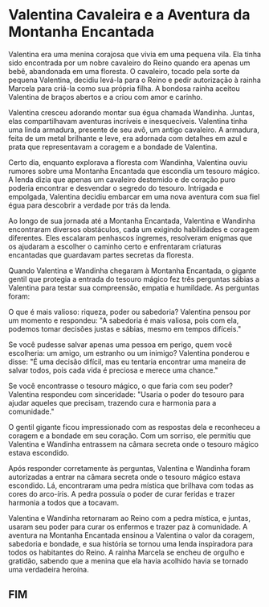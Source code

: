 # Valentina Cavaleira e a Aventura da Montanha Encantada

Valentina era uma menina corajosa que vivia em uma pequena vila. Ela tinha sido encontrada por um nobre cavaleiro do Reino quando era apenas um bebê, abandonada em uma floresta. O cavaleiro, tocado pela sorte da pequena Valentina, decidiu levá-la para o Reino e pedir autorização à rainha Marcela para criá-la como sua própria filha. A bondosa rainha aceitou Valentina de braços abertos e a criou com amor e carinho.

Valentina cresceu adorando montar sua égua chamada Wandinha. Juntas, elas compartilhavam aventuras incríveis e inesquecíveis. Valentina tinha uma linda armadura, presente de seu avô, um antigo cavaleiro. A armadura, feita de um metal brilhante e leve, era adornada com detalhes em azul e prata que representavam a coragem e a bondade de Valentina.

Certo dia, enquanto explorava a floresta com Wandinha, Valentina ouviu rumores sobre uma Montanha Encantada que escondia um tesouro mágico. A lenda dizia que apenas um cavaleiro destemido e de coração puro poderia encontrar e desvendar o segredo do tesouro. Intrigada e empolgada, Valentina decidiu embarcar em uma nova aventura com sua fiel égua para descobrir a verdade por trás da lenda.

Ao longo de sua jornada até a Montanha Encantada, Valentina e Wandinha encontraram diversos obstáculos, cada um exigindo habilidades e coragem diferentes. Eles escalaram penhascos íngremes, resolveram enigmas que os ajudaram a escolher o caminho certo e enfrentaram criaturas encantadas que guardavam partes secretas da floresta.

Quando Valentina e Wandinha chegaram à Montanha Encantada, o gigante gentil que protegia a entrada do tesouro mágico fez três perguntas sábias a Valentina para testar sua compreensão, empatia e humildade. As perguntas foram:

  O que é mais valioso: riqueza, poder ou sabedoria? Valentina pensou por um momento e respondeu: "A sabedoria é mais valiosa, pois com ela, podemos tomar decisões justas e sábias, mesmo em tempos difíceis."
  
  Se você pudesse salvar apenas uma pessoa em perigo, quem você escolheria: um amigo, um estranho ou um inimigo? Valentina ponderou e disse: "É uma decisão difícil, mas eu tentaria encontrar uma maneira de salvar todos, pois cada vida é preciosa e merece uma chance."
  
  Se você encontrasse o tesouro mágico, o que faria com seu poder? Valentina respondeu com sinceridade: "Usaria o poder do tesouro para ajudar aqueles que precisam, trazendo cura e harmonia para a comunidade."

O gentil gigante ficou impressionado com as respostas dela e reconheceu a coragem e a bondade em seu coração. Com um sorriso, ele permitiu que Valentina e Wandinha entrassem na câmara secreta onde o tesouro mágico estava escondido.

Após responder corretamente às perguntas, Valentina e Wandinha foram autorizadas a entrar na câmara secreta onde o tesouro mágico estava escondido. Lá, encontraram uma pedra mística que brilhava com todas as cores do arco-íris. A pedra possuía o poder de curar feridas e trazer harmonia a todos que a tocavam.

Valentina e Wandinha retornaram ao Reino com a pedra mística, e juntas, usaram seu poder para curar os enfermos e trazer paz à comunidade. A aventura na Montanha Encantada ensinou a Valentina o valor da coragem, sabedoria e bondade, e sua história se tornou uma lenda inspiradora para todos os habitantes do Reino. A rainha Marcela se encheu de orgulho e gratidão, sabendo que a menina que ela havia acolhido havia se tornado uma verdadeira heroína.

## FIM

